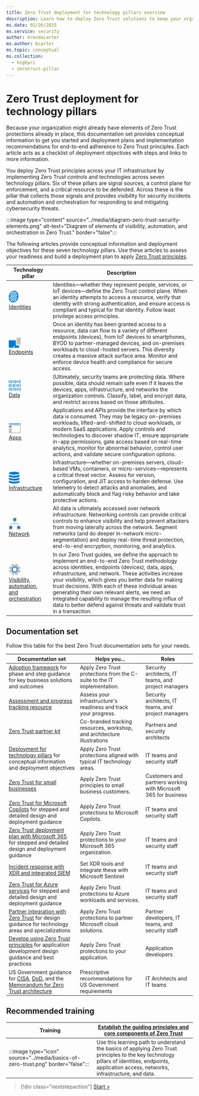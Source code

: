 ```yaml
---
title: Zero Trust deployment for technology pillars overview
description: Learn how to deploy Zero Trust solutions to keep your organization secure.
ms.date: 02/26/2025
ms.service: security
author: brendacarter
ms.author: bcarter
ms.topic: conceptual
ms.collection:
  - highpri
  - zerotrust-pillar
---
```


# Zero Trust deployment for technology pillars

Because your organization might already have elements of Zero Trust protections already in place, this documentation set provides conceptual information to get you started and deployment plans and implementation recommendations for end-to-end adherence to Zero Trust principles. Each article acts as a checklist of deployment objectives with steps and links to more information.

You deploy Zero Trust principles across your IT infrastructure by implementing Zero Trust controls and technologies across seven technology pillars. Six of these pillars are signal sources, a control plane for enforcement, and a critical resource to be defended. Across these is the pillar that collects those signals and provides visibility for security incidents and automation and orchestration for responding to and mitigating cybersecurity threats.

:::image type="content" source="../media/diagram-zero-trust-security-elements.png" alt-text="Diagram of elements of visibility, automation, and orchestration in Zero Trust." border="false":::

The following articles provide conceptual information and deployment objectives for these seven technology pillars. Use these articles to assess your readiness and build a deployment plan to apply [Zero Trust principles](../zero-trust-overview.md).

| Technology pillar | Description |
| --- | --- |
| [![Fingerprint icon](../media/icon-identity-small.png)](identity.md) <br> [Identities](identity.md) | Identities—whether they represent people, services, or IoT devices—define the Zero Trust control plane. When an identity attempts to access a resource, verify that identity with strong authentication, and ensure access is compliant and typical for that identity. Follow least privilege access principles. |
| [![Endpoints icon.](../media/icon-endpoints-small.png)](endpoints.md) <br> [Endpoints](endpoints.md) |  Once an identity has been granted access to a resource, data can flow to a variety of different endpoints (devices), from IoT devices to smartphones, BYOD to partner-managed devices, and on-premises workloads to cloud-hosted servers. This diversity creates a massive attack surface area. Monitor and enforce device health and compliance for secure access. |
| [![Ones and zeroes icon.](../media/icon-data-small.png)](data.md) <br> [Data](data.md)  | [Ultimately, security teams are protecting data. Where possible, data should remain safe even if it leaves the devices, apps, infrastructure, and networks the organization controls. Classify, label, and encrypt data, and restrict access based on those attributes. |
| [![Application window icon.](../media/icon-applications-small.png)](applications.md) <br> [Apps](applications.md)| Applications and APIs provide the interface by which data is consumed. They may be legacy on-premises workloads, lifted-and-shifted to cloud workloads, or modern SaaS applications. Apply controls and technologies to discover shadow IT, ensure appropriate in-app permissions, gate access based on real-time analytics, monitor for abnormal behavior, control user actions, and validate secure configuration options. |
| [![Data storage disks icon.](../media/icon-infrastructure-small.png)](infrastructure.md) <br> [Infrastructure](infrastructure.md) | Infrastructure—whether on-premises servers, cloud-based VMs, containers, or micro-services—represents a critical threat vector. Assess for version, configuration, and JIT access to harden defense. Use telemetry to detect attacks and anomalies, and automatically block and flag risky behavior and take protective actions. |
| [![Network diagram icon.](../media/icon-networks-small.png)](networks.md) <br> [Network](networks.md) | All data is ultimately accessed over network infrastructure. Networking controls can provide critical controls to enhance visibility and help prevent attackers from moving laterally across the network. Segment networks (and do deeper in-network micro-segmentation) and deploy real-time threat protection, end-to-end encryption, monitoring, and analytics. |
| [![Gear icon.](../media/icon-visibility-automation-orchestration-small.png)](visibility-automation-orchestration.md) <br> [Visibility, automation, and orchestration](visibility-automation-orchestration.md) | In our Zero Trust guides, we define the approach to implement an end-to-end Zero Trust methodology across identities, endpoints (devices), data, apps, infrastructure, and network. These activities increase your visibility, which gives you better data for making trust decisions. With each of these individual areas generating their own relevant alerts, we need an integrated capability to manage the resulting influx of data to better defend against threats and validate trust in a transaction. |

## Documentation set

Follow this table for the best Zero Trust documentation sets for your needs.

|Documentation set|Helps you...|Roles|
|---|---|---|
|[Adoption framework](adopt/zero-trust-adoption-overview.md) for phase and step guidance for key business solutions and outcomes|Apply Zero Trust protections from the C-suite to the IT implementation.|Security architects, IT teams, and project managers|
|[Assessment and progress tracking resource](zero-trust-assessment-progress-tracking-resources.md) |Assess your infrastructure's readiness and track your progress. |Security architects, IT teams, and project managers|
|[Zero Trust partner kit](zero-trust-partner-kit.md) |Co-branded tracking resources, workshop, and architecture illustrations |Partners and security architects |
|[Deployment for technology pillars](deploy/overview.md) for conceptual information and deployment objectives|Apply Zero Trust protections aligned with typical IT technology areas.|IT teams and security staff|
|[Zero Trust for small businesses](guidance-smb-partner.md)|Apply Zero Trust principles to small business customers.|Customers and partners working with Microsoft 365 for business|
|[Zero Trust for Microsoft Copilots](copilots/apply-zero-trust-copilots-overview.md) for stepped and detailed design and deployment guidance|Apply Zero Trust protections to Microsoft Copilots.|IT teams and security staff|
|[Zero Trust deployment plan with Microsoft 365](/microsoft-365/security/microsoft-365-zero-trust?bc=%2fsecurity%2fzero-trust%2fbreadcrumb%2ftoc.json&toc=%2fsecurity%2fzero-trust%2ftoc.json) for stepped and detailed design and deployment guidance|Apply Zero Trust protections to your Microsoft 365 organization.|IT teams and security staff|
|[Incident response with XDR and integrated SIEM](siem-xdr-overview.md)|Set XDR tools and integrate these with Microsoft Sentinel|IT teams and security staff|
|[Zero Trust for Azure services](azure-infrastructure-overview.md) for stepped and detailed design and deployment guidance|Apply Zero Trust protections to Azure workloads and services.|IT teams and security staff|
|[Partner integration with Zero Trust](integrate/overview.md) for design guidance for technology areas and specializations|Apply Zero Trust protections to partner Microsoft cloud solutions.|Partner developers, IT teams, and security staff|
|[Develop using Zero Trust principles](develop/overview.md) for application development design guidance and best practices|Apply Zero Trust protections to your application.|Application developers|
|US Government guidance for [CISA](/security/zero-trust/cisa-zero-trust-maturity-model-intro), [DoD](/security/zero-trust/dod-zero-trust-strategy-intro), and the [Memorandum for Zero Trust architecture](/entra/standards/memo-22-09-meet-identity-requirements) |Prescriptive recommendations for US Government requirements |IT Architects and IT teams|

## Recommended training

|Training  | [Establish the guiding principles and core components of Zero Trust](/training/paths/zero-trust-principles/) |
|---------|---------|
|:::image type="icon" source="../media/basics-of-zero-trust.png" border="false"::: | Use this learning path to understand the basics of applying Zero Trust principles to the key technology pillars of identities, endpoints, application access, networks, infrastructure, and data. |
> [!div class="nextstepaction"]
> [Start >](/training/paths/zero-trust-principles/)

